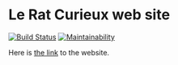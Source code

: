 # Le Rat Curieux web site
[![Build Status](https://travis-ci.com/ThomasF34/LeRatCurieux2.0.svg?token=qzhPoPfqxfuqvYjqXw39&branch=master)](https://travis-ci.com/ThomasF34/LeRatCurieux2.0)
[![Maintainability](https://api.codeclimate.com/v1/badges/a3f9c3749ea68a8de53e/maintainability)](https://codeclimate.com/github/ThomasF34/LeRatCurieux/maintainability)

Here is [the link](http://leratcurieux.fr) to the website.
